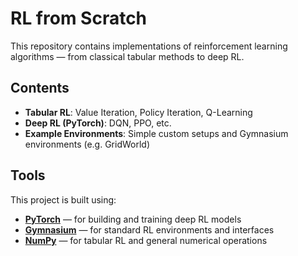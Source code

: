 # RL from Scratch

This repository contains implementations of reinforcement learning algorithms — from classical tabular methods to deep RL.

## Contents

- **Tabular RL**: Value Iteration, Policy Iteration, Q-Learning
- **Deep RL (PyTorch)**: DQN, PPO, etc.
- **Example Environments**: Simple custom setups and Gymnasium environments (e.g. GridWorld)

## Tools

This project is built using:

- **[PyTorch](https://pytorch.org/)** — for building and training deep RL models
- **[Gymnasium](https://gymnasium.farama.org/)** — for standard RL environments and interfaces
- **[NumPy](https://numpy.org/)** — for tabular RL and general numerical operations
